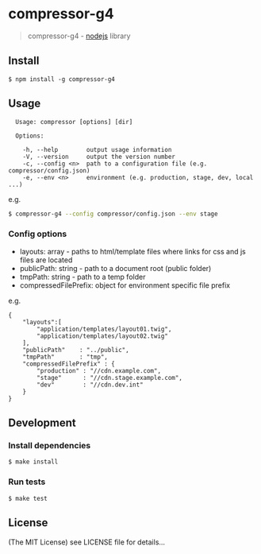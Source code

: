 compressor-g4
======

> compressor-g4 - [nodejs](http://nodejs.org) library

## Install

    $ npm install -g compressor-g4

## Usage

```
  Usage: compressor [options] [dir]

  Options:

    -h, --help        output usage information
    -V, --version     output the version number
    -c, --config <n>  path to a configuration file (e.g. compressor/config.json)
    -e, --env <n>     environment (e.g. production, stage, dev, local ...)

```

e.g.
```bash
$ compressor-g4 --config compressor/config.json --env stage
```

### Config options

* layouts: array - paths to html/template files where links for css and js files are located
* publicPath: string - path to a document root (public folder)
* tmpPath: string - path to a temp folder
* compressedFilePrefix: object for environment specific file prefix 

e.g.
```
{
    "layouts":[
        "application/templates/layout01.twig",
        "application/templates/layout02.twig"
    ],
    "publicPath"    : "../public",
    "tmpPath"       : "tmp",
    "compressedFilePrefix" : {
        "production" : "//cdn.example.com",
        "stage"      : "//cdn.stage.example.com",
        "dev"        : "//cdn.dev.int"
    }
}
```



## Development

### Install dependencies

    $ make install

### Run tests

    $ make test

## License

(The MIT License)
see LICENSE file for details...
